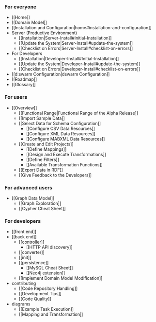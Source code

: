 ### For everyone
* [[Home]]
* [[Domain Model]]
* [[Installation and Configuration|home#installation-and-configuration]]
 * Server (Productive Environment)
   * [[Installation|Server-Install#Initial-Installation]]
    * [[Update the System|Server-Install#update-the-system]]
    * [[Checklist on Errors|Server-Install#checklist-on-errors]]
 * For Developers
   * [[Installation|Developer-Install#Initial-Installation]]
    * [[Update the System|Developer-Install#update-the-system]]
    * [[Checklist on Errors|Developer-Install#checklist-on-errors]]
 * [[d:swarm Configuration|dswarm Configuration]]
* [[Roadmap]]
* [[Glossary]]

### For users
* [[Overview]]
  * [[Functional Range|Functional Range of the Alpha Release]]
  * [[Import Sample Data]]
  * [[Select Data for Schema Configuration]]
    * [[Configure CSV Data Resources]]
    * [[Configure XML Data Resources]]
    * [[Configure MABXML Data Resources]]
  * [[Create and Edit Projects]]
    * [[Define Mappings]]
    * [[Design and Execute Transformations]]
    * [[Define Filters]]
    * [[Available Transformation Functions]]
  * [[Export Data in RDF]]
  * [[Give Feedback to the Developers]]

### For advanced users
* [[Graph Data Model]]
    * [[Graph Exploration]]
    * [[Cypher Cheat Sheet]]

### For developers
* [[front end]]
* [[back end]]
  * [[controller]]
    * [[HTTP API discovery]]
  * [[converter]]
  * [[init]]
  * [[persistence]]
    * [[MySQL Cheat Sheet]]
    * [[Neo4j extension]]
  * [[Implement Domain Model Modification]]
* contributing
  * [[Code Repository Handling]]
  * [[Development Tips]]
  * [[Code Quality]]
* diagrams
  * [[Example Task Execution]]
  * [[Mapping and Transformation]]